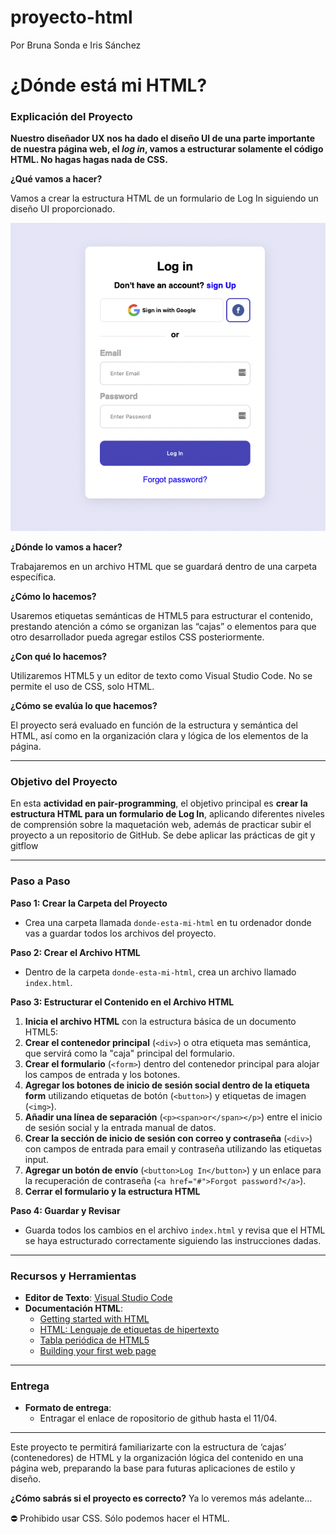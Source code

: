 # proyecto-html
Por Bruna Sonda e Iris Sánchez

# ¿Dónde está mi HTML?

### Explicación del Proyecto

**Nuestro diseñador UX nos ha dado el diseño UI de una parte importante de nuestra página web, el *log in*, vamos a estructurar solamente el código HTML. No hagas hagas nada de CSS.**

**¿Qué vamos a hacer?**

Vamos a crear la estructura HTML de un formulario de Log In siguiendo un diseño UI proporcionado.

![image info](./assets/html-model.png)

**¿Dónde lo vamos a hacer?**

Trabajaremos en un archivo HTML que se guardará dentro de una carpeta específica.

**¿Cómo lo hacemos?**

Usaremos etiquetas semánticas de HTML5 para estructurar el contenido, prestando atención a cómo se organizan las “cajas” o elementos para que otro desarrollador pueda agregar estilos CSS posteriormente.

**¿Con qué lo hacemos?**

Utilizaremos HTML5 y un editor de texto como Visual Studio Code. No se permite el uso de CSS, solo HTML.

**¿Cómo se evalúa lo que hacemos?**

El proyecto será evaluado en función de la estructura y semántica del HTML, así como en la organización clara y lógica de los elementos de la página.

---

### **Objetivo del Proyecto**

En esta **actividad en pair-programming**, el objetivo principal es **crear la estructura HTML para un formulario de Log In**, aplicando diferentes niveles de comprensión sobre la maquetación web, además de practicar subir el proyecto a un repositorio de GitHub. Se debe aplicar las prácticas de git y gitflow

---

### **Paso a Paso**

**Paso 1: Crear la Carpeta del Proyecto**

- Crea una carpeta llamada `donde-esta-mi-html` en tu ordenador donde vas a guardar todos los archivos del proyecto.

**Paso 2: Crear el Archivo HTML**

- Dentro de la carpeta `donde-esta-mi-html`, crea un archivo llamado `index.html`.

**Paso 3: Estructurar el Contenido en el Archivo HTML**

1. **Inicia el archivo HTML** con la estructura básica de un documento HTML5:
2. **Crear el contenedor principal** (`<div>`) o otra etiqueta mas semántica, que servirá como la "caja" principal del formulario.
3. **Crear el formulario** (`<form>`) dentro del contenedor principal para alojar los campos de entrada y los botones.
4. **Agregar los botones de inicio de sesión social dentro de la etiqueta form** utilizando etiquetas de botón (`<button>`) y etiquetas de imagen (`<img>`).
5. **Añadir una línea de separación** (`<p><span>or</span></p>`) entre el inicio de sesión social y la entrada manual de datos.
6. **Crear la sección de inicio de sesión con correo y contraseña** (`<div>`) con campos de entrada para email y contraseña utilizando las etiquetas input.
7. **Agregar un botón de envío** (`<button>Log In</button>`) y un enlace para la recuperación de contraseña (`<a href="#">Forgot password?</a>`).
8. **Cerrar el formulario y la estructura HTML**

**Paso 4: Guardar y Revisar**

- Guarda todos los cambios en el archivo `index.html` y revisa que el HTML se haya estructurado correctamente siguiendo las instrucciones dadas.

---

### Recursos y Herramientas

- **Editor de Texto**: [Visual Studio Code](https://code.visualstudio.com/)
- **Documentación HTML**:
    - [Getting started with HTML](https://developer.mozilla.org/en-US/docs/Learn/HTML/Introduction_to_HTML/Getting_started)
    - [HTML: Lenguaje de etiquetas de hipertexto](https://developer.mozilla.org/es/docs/Web/HTML)
    - [Tabla periódica de HTML5](https://lenguajehtml.com/html/introduccion/tabla-periodica-html5/)
    - [Building your first web page](https://learn.shayhowe.com/html-css/building-your-first-web-page/)

---

### Entrega

- **Formato de entrega**:
    - Entragar el enlace de ropositorio de github hasta el 11/04.

---

Este proyecto te permitirá familiarizarte con la estructura de ‘cajas’ (contenedores) de HTML y la organización lógica del contenido en una página web, preparando la base para futuras aplicaciones de estilo y diseño.

**¿Cómo sabrás si el proyecto es correcto?** Ya lo veremos más adelante…

⛔️ Prohibido usar CSS. Sólo podemos hacer el HTML.